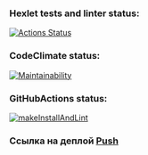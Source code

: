 ### Hexlet tests and linter status:
[![Actions Status](https://github.com/IvanSH-Jr/frontend-project-11/actions/workflows/hexlet-check.yml/badge.svg)](https://github.com/IvanSH-Jr/frontend-project-11/actions)
### CodeClimate status:
[![Maintainability](https://api.codeclimate.com/v1/badges/ca27890f903c61d19ee7/maintainability)](https://codeclimate.com/github/IvanSH-Jr/frontend-project-11/maintainability)
### GitHubActions status:
[![makeInstallAndLint](https://github.com/IvanSH-Jr/frontend-project-11/actions/workflows/makeInstallAndLint.yml/badge.svg)](https://github.com/IvanSH-Jr/frontend-project-11/actions/workflows/makeInstallAndLint.yml)

### Ссылка на деплой [Push](https://myrssgeneratorapp.onrender.com/)